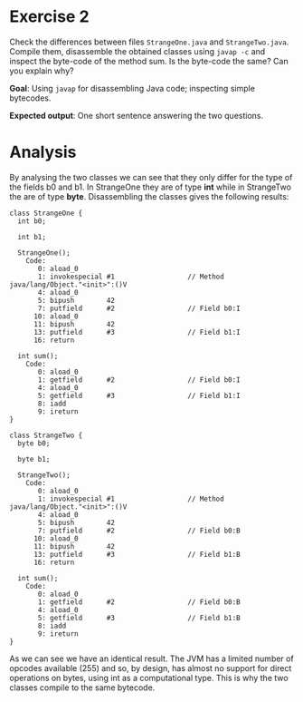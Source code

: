 # Exercise 2
Check the differences between files `StrangeOne.java` and `StrangeTwo.java`. Compile them, disassemble the obtained classes using `javap -c` and inspect the byte-code of the method sum. Is the byte-code the same? Can you explain why?

**Goal**: Using `javap` for disassembling Java code; inspecting simple bytecodes.

**Expected output**: One short sentence answering the two questions.

# Analysis
By analysing the two classes we can see that they only differ for the type of the fields b0 and b1. In StrangeOne they are of type <b> int</b> while in StrangeTwo the are of type <b>byte</b>.
Disassembling the classes gives the following results:

```
class StrangeOne {
  int b0;

  int b1;

  StrangeOne();
    Code:
       0: aload_0
       1: invokespecial #1                  // Method java/lang/Object."<init>":()V
       4: aload_0
       5: bipush        42
       7: putfield      #2                  // Field b0:I
      10: aload_0
      11: bipush        42
      13: putfield      #3                  // Field b1:I
      16: return

  int sum();
    Code:
       0: aload_0
       1: getfield      #2                  // Field b0:I
       4: aload_0
       5: getfield      #3                  // Field b1:I
       8: iadd
       9: ireturn
}
```

```
class StrangeTwo {
  byte b0;

  byte b1;

  StrangeTwo();
    Code:
       0: aload_0
       1: invokespecial #1                  // Method java/lang/Object."<init>":()V
       4: aload_0
       5: bipush        42
       7: putfield      #2                  // Field b0:B
      10: aload_0
      11: bipush        42
      13: putfield      #3                  // Field b1:B
      16: return

  int sum();
    Code:
       0: aload_0
       1: getfield      #2                  // Field b0:B
       4: aload_0
       5: getfield      #3                  // Field b1:B
       8: iadd
       9: ireturn
}
```

As we can see we have an identical result. The JVM has a limited number of opcodes available (255) and so, by design, has almost no support for direct operations on bytes, using int as a computational type. This is why the two classes compile to the same bytecode.